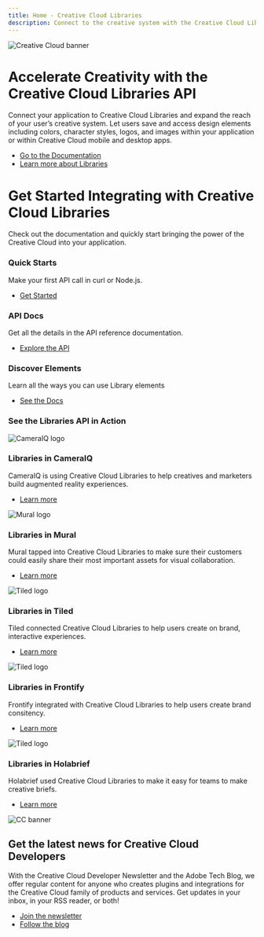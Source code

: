 ```yaml
---
title: Home - Creative Cloud Libraries
description: Connect to the creative system with the Creative Cloud Libraries API
---
```


<Hero slots="image, heading, text, buttons" variant="halfwidth" />

![Creative Cloud banner](images/cc-hero.png)

# Accelerate Creativity with the Creative Cloud Libraries API

Connect your application to Creative Cloud Libraries and expand the reach of your user’s creative system. Let users save and access design elements including colors, character styles, logos, and images within your application or within Creative Cloud mobile and desktop apps. 

- [Go to the Documentation](/creative-cloud-libraries/docs/)
- [Learn more about Libraries](/creative-cloud-libraries/docs/overview/product-overview/)

<TitleBlock slots="heading, text" theme="dark" />

# Get Started Integrating with Creative Cloud Libraries

Check out the documentation and quickly start bringing the power of the Creative Cloud into your application.

<TextBlock slots="heading, text, buttons" width="33%" theme="dark" isCentered />

### Quick Starts

Make your first API call in curl or Node.js.

- [Get Started](/creative-cloud-libraries/docs/integrate/tutorials/)

<TextBlock slots="heading, text, buttons" width="33%" theme="dark" isCentered />

### API Docs

Get all the details in the API reference documentation.

- [Explore the API](/creative-cloud-libraries/docs/api/)

<TextBlock slots="heading, text, buttons" width="33%" theme="dark" isCentered />

### Discover Elements

Learn all the ways you can use Library elements

- [See the Docs](/creative-cloud-libraries/docs/integrate/guides/working-with-elements/)

<TitleBlock slots="heading" theme="light" />

### See the Libraries API in Action

<TextBlock slots="image, heading, text, links" width="20%" theme="light" isCentered />

![CameraIQ logo](images/cameraiq.png)

### Libraries in CameraIQ

CameraIQ is using Creative Cloud Libraries to help creatives and marketers build augmented reality experiences.

- [Learn more]()

<TextBlock slots="image, heading, text, links" width="20%" theme="light" isCentered />

![Mural logo](images/mural.png)

### Libraries in Mural

Mural tapped into Creative Cloud Libraries to make sure their customers could easily share their most important assets for visual collaboration.

- [Learn more]()

<TextBlock slots="image, heading, text, links" width="20%" theme="light" isCentered />

![Tiled logo](images/tiled.png)

### Libraries in Tiled

Tiled connected Creative Cloud Libraries to help users create on brand, interactive experiences.

- [Learn more](https://tiled.co/cclibraries/)

<TextBlock slots="image, heading, text, links" width="20%" theme="light" isCentered />

![Tiled logo](images/frontify.png)

### Libraries in Frontify

Frontify integrated with Creative Cloud Libraries to help users create brand consitency.

- [Learn more](https://tiled.co/cclibraries/)

<TextBlock slots="image, heading, text, links" width="20%" theme="light" isCentered />

![Tiled logo](images/holabrief.svg)

### Libraries in Holabrief

Holabrief used Creative Cloud Libraries to make it easy for teams to make creative briefs.

- [Learn more](https://tiled.co/cclibraries/)

<SummaryBlock slots="image, heading, text, buttons" background="rgb(9, 90, 186)" />

![CC banner](images/cc-banner.png)

## Get the latest news for Creative Cloud Developers

With the Creative Cloud Developer Newsletter and the Adobe Tech Blog, we offer regular content for anyone who creates plugins and integrations for the Creative Cloud family of products and services. Get updates in your inbox, in your RSS reader, or both!

- [Join the newsletter](http://adobe.ly/devnews)
- [Follow the blog](https://medium.com/adobetech)